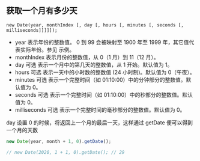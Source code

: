 ## 获取一个月有多少天

`new Date(year, monthIndex [, day [, hours [, minutes [, seconds [, milliseconds]]]]]);`

- year
  表示年份的整数值。 0 到 99 会被映射至 1900 年至 1999 年，其它值代表实际年份。参见 示例。
- monthIndex
  表示月份的整数值，从 0（1 月）到 11（12 月）。
- day 可选
  表示一个月中的第几天的整数值，从 1 开始。默认值为 1。
- hours 可选
  表示一天中的小时数的整数值 (24 小时制)。默认值为 0（午夜）。
- minutes 可选
  表示一个完整时间（如 01:10:00）中的分钟部分的整数值。默认值为 0。
- seconds 可选
  表示一个完整时间（如 01:10:00）中的秒部分的整数值。默认值为 0。
- milliseconds 可选
  表示一个完整时间的毫秒部分的整数值。默认值为 0。

day 设置 0 的时候，将返回上一个月的最后一天，这样通过 getDate 便可以得到一个月的天数

```js
new Date(year, month + 1, 0).getDate();

// new Date(2020, 1 + 1, 0).getDate(); // 29
```
